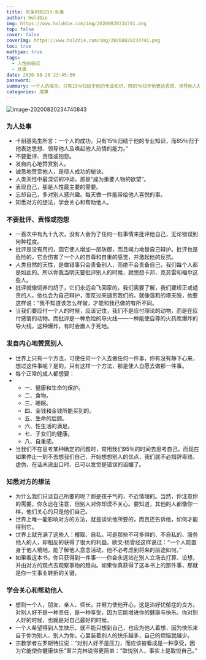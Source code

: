 ```yaml
---
title: 吼呆时刻233-处事
author: HoldDie
img: https://www.holddie.com/img/20200820234741.png
top: false
cover: false
coverImg: https://www.holddie.com/img/20200820234741.png
toc: true
mathjax: true
tags:
  - 人性的弱点
  - 处事
date: 2020-08-20 23:45:50
password:
summary: 一个人的成功，只有15％归结于他的专业知识，而85％归于他表达思想、领导他人及唤起他人热情的能力。
categories: 成事
---
```


![image-20200820234740843](https://www.holddie.com/img/20200820234741.png)

### 为人处事

- 卡耐基先生所言：一个人的成功，只有15％归结于他的专业知识，而85％归于他表达思想、领导他人及唤起他人热情的能力。”
- 不要批评、责怪或抱怨。
- 发自内心地赞赏别人。
- 诚恳地赞赏他人，是待人成功的秘诀。
- 人类天性中最深切的冲动，那是“成为重要人物的欲望”。
- 表现自己，那是人性最主要的需要。
- 忘却自己，多对别人感兴趣。每天做一件能带给他人喜悦的事。
- 知悉对方的想法，学会关心和帮助他人。

### 不要批评、责怪或抱怨

- 一百次中有九十九次，没有人会为了任何一桩事情来批评他自己，无论错误到何种程度。
- 批评是没有用的，因它使人增加一层防御，而且竭力地替自己辩护。批评也是危险的，它会伤害了一个人的自尊和自重的感觉，并激起他的反抗。
- 人类自然的天性，是做错事只会责备别人，而绝不会责备自己，我们每个人都是如此的。所以你我当明天要批评别人的时候，就想想卡邦、克劳雷和福尔这些人。
- 批评就像饲养的鸽子，它们永远会飞回家的。我们需要了解，我们要矫正或谴责的人，他也会为自己辩护，而反过来谴责我们的。就像温和的塔夫脱，他要这样说：“我不知道该怎么样做，才能和我已做的有所不同。
- 当我们要应付一个人的时候，应该记住，我们不是应付理论的动物，而是在应付感情的动物。而批评是一种危险的导火线——一种能使自尊的火药库爆炸的导火线，这种爆炸，有时会置人于死地。

### 发自内心地赞赏别人

- 世界上只有一个方法，可使任何一个人去做任何一件事，你有没有静下心来，想过这件事呢？是的，只有这样一个方法，那是使人自愿去做那一件事。
- 每个正常的成人都想要：
- - 一、健康和生命的保护。
  - 二、食物。
  - 三、睡眠。
  - 四、金钱和金钱所能买到的。
  - 五、生命的后顾。
  - 六、性生活的满足。
  - 七、子女们的健康。
  - 八、自重感。
- 当我们不在思考某种确定的问题时，常用我们95％的时间去思考自己。而现在如果停止一刻不去想我们自己，开始想想别人的优点，我们就不必措辞卑贱、虚伪，在话未说出口时，已可以发觉是错误的谄媚了。

### 知悉对方的想法

- 为什么我们只谈自己所要的呢？那是孩子气的，不近情理的。当然，你注意你的需要，你永远在注意，但别人对你却漠不关心。要知道，其他的人都像你一样，他们关心的只是他们自己。
- 世界上唯一能影响对方的方法，就是谈论他所要的，而且还告诉他，如何才能得到它。
- 世界上就充满了这些人：攫取、自私。可是那些不可多得的、不自私的、服务他人的人，却相反的获得了很大的利益。欧文·杨曾经这样说过：“一个人能置身于他人境地，能了解他人意念活动，他不必考虑到将来的前途如何。”
- 如果看这本书，你只获得到一件事——你会永远站在别人立场去打算、设想，并由对方的观点去观察事物的趋向。如果你真获得了这本书上的那件事，那就是你一生事业转折的关键。

### 学会关心和帮助他人

- 想到一个人，朋友、亲人、师长，并努力使他开心，这是治好忧郁症的良方。对别人好不是一种责任，是一种享受，因为它能增进你的健康与快乐。你对别人好的时候，也就是对自己最好的时候。
- 一个人希望得到人生快乐，就不能只想到自己，也应为他人着想，因为快乐来自于你为别人、别人为你。心里装着别人的快乐越多，自己的烦恼就越少。
- 宗教学者左罗斯特拉说：“对别人好不是压力，而应该被看成是一种享受，因为它能使你健康快乐”富兰克林说得更简单：“取悦别人，事实上是取悦自己。”